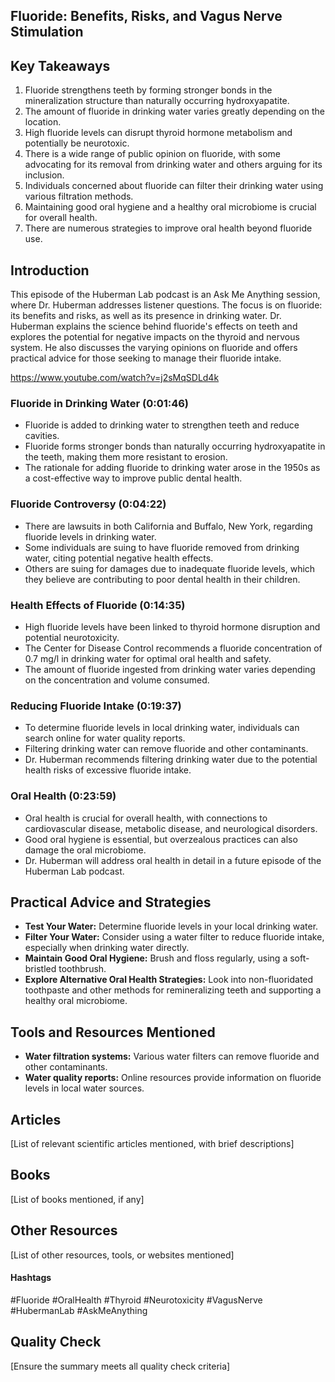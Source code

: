 ## Fluoride: Benefits, Risks, and Vagus Nerve Stimulation

## Key Takeaways
1. Fluoride strengthens teeth by forming stronger bonds in the mineralization structure than naturally occurring hydroxyapatite.
2. The amount of fluoride in drinking water varies greatly depending on the location.
3. High fluoride levels can disrupt thyroid hormone metabolism and potentially be neurotoxic.
4. There is a wide range of public opinion on fluoride, with some advocating for its removal from drinking water and others arguing for its inclusion.
5. Individuals concerned about fluoride can filter their drinking water using various filtration methods.
6. Maintaining good oral hygiene and a healthy oral microbiome is crucial for overall health.
7. There are numerous strategies to improve oral health beyond fluoride use.

## Introduction
This episode of the Huberman Lab podcast is an Ask Me Anything session, where Dr. Huberman addresses listener questions. The focus is on fluoride: its benefits and risks, as well as its presence in drinking water.  Dr. Huberman explains the science behind fluoride's effects on teeth and explores the potential for negative impacts on the thyroid and nervous system. He also discusses the varying opinions on fluoride and offers practical advice for those seeking to manage their fluoride intake.

https://www.youtube.com/watch?v=j2sMqSDLd4k

### Fluoride in Drinking Water (0:01:46)
- Fluoride is added to drinking water to strengthen teeth and reduce cavities.
- Fluoride forms stronger bonds than naturally occurring hydroxyapatite in the teeth, making them more resistant to erosion.
- The rationale for adding fluoride to drinking water arose in the 1950s as a cost-effective way to improve public dental health.

### Fluoride Controversy (0:04:22)
- There are lawsuits in both California and Buffalo, New York, regarding fluoride levels in drinking water.
- Some individuals are suing to have fluoride removed from drinking water, citing potential negative health effects.
- Others are suing for damages due to inadequate fluoride levels, which they believe are contributing to poor dental health in their children.

### Health Effects of Fluoride (0:14:35)
- High fluoride levels have been linked to thyroid hormone disruption and potential neurotoxicity.
- The Center for Disease Control recommends a fluoride concentration of 0.7 mg/l in drinking water for optimal oral health and safety.
- The amount of fluoride ingested from drinking water varies depending on the concentration and volume consumed.

### Reducing Fluoride Intake (0:19:37)
- To determine fluoride levels in local drinking water, individuals can search online for water quality reports.
- Filtering drinking water can remove fluoride and other contaminants.
- Dr. Huberman recommends filtering drinking water due to the potential health risks of excessive fluoride intake.

### Oral Health (0:23:59)
- Oral health is crucial for overall health, with connections to cardiovascular disease, metabolic disease, and neurological disorders.
- Good oral hygiene is essential, but overzealous practices can also damage the oral microbiome.
- Dr. Huberman will address oral health in detail in a future episode of the Huberman Lab podcast.

## Practical Advice and Strategies
- **Test Your Water:** Determine fluoride levels in your local drinking water.
- **Filter Your Water:** Consider using a water filter to reduce fluoride intake, especially when drinking water directly.
- **Maintain Good Oral Hygiene:** Brush and floss regularly, using a soft-bristled toothbrush.
- **Explore Alternative Oral Health Strategies:** Look into non-fluoridated toothpaste and other methods for remineralizing teeth and supporting a healthy oral microbiome.

## Tools and Resources Mentioned
- **Water filtration systems:** Various water filters can remove fluoride and other contaminants. 
- **Water quality reports:** Online resources provide information on fluoride levels in local water sources.

## Articles
[List of relevant scientific articles mentioned, with brief descriptions]

## Books
[List of books mentioned, if any]

## Other Resources
[List of other resources, tools, or websites mentioned]

#### Hashtags  
#Fluoride #OralHealth #Thyroid #Neurotoxicity #VagusNerve #HubermanLab #AskMeAnything 

## Quality Check
[Ensure the summary meets all quality check criteria] 
